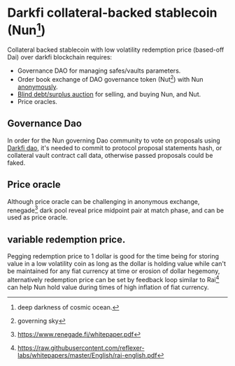 # Darkfi collateral-backed stablecoin (Nun[^3])

Collateral backed stablecoin with low volatility redemption price (based-off Dai) over darkfi blockchain requires:

- Governance DAO for managing safes/vaults parameters.
- Order book exchange of DAO governance token (Nut[^4]) with Nun [anonymously](../bulletproof-mpc/README.md).
- [Blind debt/surplus auction](https://medium.com/@vaheandonians/publicly-verifiable-sealed-bid-auctions-with-a-trustless-auctioneer-4aa50197f00c) for selling, and buying Nun, and Nut.
- Price oracles.

## Governance Dao

In order for the Nun governing Dao community to vote on proposals using [Darkfi dao](https://darkrenaissance.github.io/darkfi/spec/dao/index.html), it's needed to commit to protocol proposal statements hash, or collateral vault contract call data, otherwise passed proposals could be faked.

## Price oracle

Although price oracle can be challenging in anonymous exchange, renegade[^1] dark pool reveal price midpoint pair at match phase, and can be used as price oracle.


## variable redemption price.

Pegging redemption price to 1 dollar is good for the time being for storing value in a low volatility coin as long as the dollar is holding value while can't be maintained for any fiat currency at time or erosion of dollar hegemony, alternatively redemption price can be set by feedback loop similar to Rai[^2] can help Nun hold value during times of high inflation of fiat currency.

[^1]: https://www.renegade.fi/whitepaper.pdf
[^2]: https://raw.githubusercontent.com/reflexer-labs/whitepapers/master/English/rai-english.pdf
[^3]: deep darkness of cosmic ocean.
[^4]: governing sky
